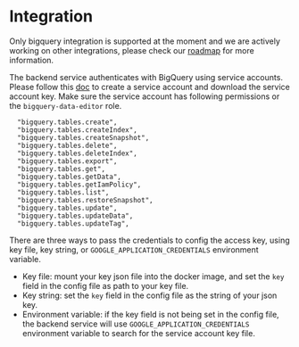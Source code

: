 # Integration

Only bigquery integration is supported at the moment and we are actively working on other integrations, please check our [roadmap](/roadmap) for more information.

The backend service authenticates with BigQuery using service accounts. Please follow this [doc](https://cloud.google.com/iam/docs/creating-managing-service-account-keys) to create a service account and download the service account key. Make sure the service account has following permissions or the `bigquery-data-editor` role.

```
  "bigquery.tables.create",
  "bigquery.tables.createIndex",
  "bigquery.tables.createSnapshot",
  "bigquery.tables.delete",
  "bigquery.tables.deleteIndex",
  "bigquery.tables.export",
  "bigquery.tables.get",
  "bigquery.tables.getData",
  "bigquery.tables.getIamPolicy",
  "bigquery.tables.list",
  "bigquery.tables.restoreSnapshot",
  "bigquery.tables.update",
  "bigquery.tables.updateData",
  "bigquery.tables.updateTag",
```

There are three ways to pass the credentials to config the access key, using key file, key string, or `GOOGLE_APPLICATION_CREDENTIALS` environment variable.

- Key file: mount your key json file into the docker image, and set the `key` field in the config file as path to your key file.
- Key string: set the `key` field in the config file as the string of your json key.
- Environment variable: if the key field is not being set in the config file, the backend service will use `GOOGLE_APPLICATION_CREDENTIALS` environment variable to search for the service account key file.
